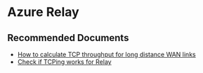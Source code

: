 <properties
    pageTitle="Performance issues"
    description="Performance issues"
    service="microsoft.relay"
    resource="namespaces"
    authors="ChiragPavecha"
    ms.author="chiragpa"
    displayOrder=""
    selfHelpType="generic"
    supportTopicIds="32684538"
    resourceTags=""
    productPesIds="16123"
    cloudEnvironments="public, Fairfax"
    articleId="relay-performance-latency"
/>

# Azure Relay

## **Recommended Documents**

* [How to calculate TCP throughput for long distance WAN links](http://bradhedlund.com/2008/12/19/how-to-calculate-tcp-throughput-for-long-distance-links/)<br>
* [Check if TCPing works for Relay](https://www.elifulkerson.com/projects/tcping.php)
